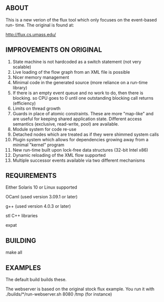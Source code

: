
## ABOUT

This is a new verion of the flux tool which only focuses on the event-based run- time.  The original is found at:

http://flux.cs.umass.edu/

## IMPROVEMENTS ON ORIGINAL

1. State machine is not hardcoded as a switch statement (not very scalable)
2. Live loading of the flow graph from an XML file is possible
3. Nicer memory management
4. Minimal code in the generated source (more reliance on a run-time library)
5. If there is an empty event queue and no work to do, then there is blocking. 
   so CPU goes to 0 until one outstanding blocking call returns (efficiency)
6. Limits on thread growth
7. Guards in place of atomic constraints.  These are more "map-like" and 
   are useful for keeping shared application state.  Different access
   semantics (exclusive, read-write, pool) are available.
8. Module system for code re-use
9. Detached nodes which are treated as if they were shimmed system calls
10. Plugin system which allows for dependencies growing away from a minimal
   "kernel" program
11. New run-time built upon lock-free data structures (32-bit Intel x86)
12. Dynamic reloading of the XML flow supported
13. Multiple successor events available via two different mechanisms


## REQUIREMENTS

Either Solaris 10 or Linux supported

OCaml (used version 3.09.1 or later)

g++   (used version 4.0.3 or later)

stl C++ libraries

expat


## BUILDING


   make all

## EXAMPLES

The default build builds these.

The webserver is based on the original stock flux example.
You run it with
	./builds/*/run-webserver.sh 8080 /tmp
(for instance)


